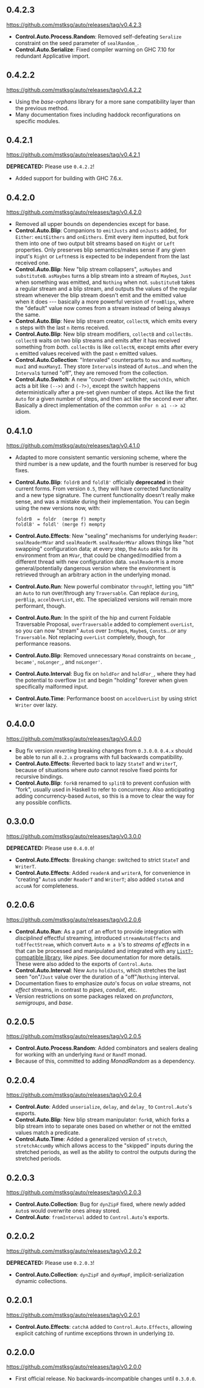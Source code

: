 0.4.2.3
-------
<https://github.com/mstksg/auto/releases/tag/v0.4.2.3>

*   **Control.Auto.Process.Random**: Removed self-defeating `Seralize`
    constraint on the seed parameter of `sealRandom_`.
*   **Control.Auto.Serialize**: Fixed compiler warning on GHC 7.10 for
    redundant Applicative import.

0.4.2.2
-------
<https://github.com/mstksg/auto/releases/tag/v0.4.2.2>

*   Using the *base-orphans* library for a more sane compatibility layer than
    the previous method.
*   Many documentation fixes including haddock reconfigurations on specific
    modules.

0.4.2.1
-------
<https://github.com/mstksg/auto/releases/tag/v0.4.2.1>

**DEPRECATED:** Please use `0.4.2.2`!

*   Added support for building with GHC 7.6.x.

0.4.2.0
-------
<https://github.com/mstksg/auto/releases/tag/v0.4.2.0>

*   Removed all upper bounds on dependencies except for base.
*   **Control.Auto.Blip**: Companions to `emitJusts` and `onJusts` added, for
    `Either`: `emitEithers` and `onEithers`.  Emit every item inputted, but
    fork them into one of two output blit streams based on `Right` or `Left`
    properties.  Only preserves blip semantics/makes sense if any given
    input's `Right` or `Left`ness is expected to be independent from the last
    received one.
*   **Control.Auto.Blip**: New "blip stream collapsers", `asMaybes` and
    `substituteB`.  `asMaybes` turns a blip stream into a stream of `Maybe`s,
    `Just` when something was emitted, and `Nothing` when not.  `substituteB`
    takes a regular stream and a blip stream, and outputs the values of the
    regular stream whenever the blip stream doesn't emit and the emitted value
    when it does --- basically a more powerful version of `fromBlips`, where
    the "default" value now comes from a stream instead of being always the
    same.
*   **Control.Auto.Blip**: New blip stream creator, `collectN`, which emits
    every `n` steps with the last `n` items received.
*   **Control.Auto.Blip**: New blip stream modifiers, `collectB` and
    `collectBs`.   `collectB` waits on two blip streams and emits after it has
    received something from *both*.  `collectBs` is like `collectN`, except
    emits after every `n` emitted values received with the past `n` emitted
    values.
*   **Control.Auto.Collection**: "Intervaled" counterparts to `mux` and
    `muxMany`, `muxI` and `muxManyI`.  They store `Interval`s instead of
    `Auto`s...and when the `Interval`s turned "off", they are removed from the
    collection.
*   **Control.Auto.Switch**: A new "count-down" switcher, `switchIn`, which
    acts a bit like `(-->)` and `(-?>)`, except the switch happens
    deterministically after a pre-set given number of steps.  Act like the
    first `Auto` for a given number of steps, and then act like the second
    ever after.  Basically a direct implementation of the common
    `onFor n a1 --> a2` idiom.

0.4.1.0
-------
<https://github.com/mstksg/auto/releases/tag/v0.4.1.0>

*   Adapted to more consistent semantic versioning scheme, where the third
    number is a new update, and the fourth number is reserved for bug fixes.
*   **Control.Auto.Blip**: `foldrB` and `foldlB'` officially **deprecated** in
    their current forms.  From version `0.5`, they will have corrected
    functionality and a new type signature.  The current functionality doesn't
    really make sense, and was a mistake during their implementation.  You can
    begin using the new versions now, with:

    ```
    foldrB  = foldr  (merge f) mempty
    foldlB' = foldl' (merge f) mempty
    ```
*   **Control.Auto.Effects**: New "sealing" mechanisms for underlying
    `Reader`: `sealReaderMVar` and `sealReaderM`.  `sealReaderMVar` allows
    things like "hot swapping" configuration data; at every step, the `Auto`
    asks for its environment from an `MVar`, that could be changed/modified
    from a different thread with new configuration data.  `sealReaderM` is a
    more general/potentially dangerous version where the environment is
    retrieved through an arbitrary action in the underlying monad.
*   **Control.Auto.Run**: New powerful combinator `throughT`, letting you
    "lift" an `Auto` to run over/through any `Traversable`.  Can replace
    `during`, `perBlip`, `accelOverList`, etc.  The specialized versions will
    remain more performant, though.
*   **Control.Auto.Run**: In the spirit of the hip and current Foldable
    Traversable Proposal, `overTraversable` added to complement `overList`, so
    you can now "stream" `Auto`s over `IntMap`s, `Maybe`s, `Const`s...or any
    `Traversable`.  Not replacing `overList` completely, though, for
    performance reasons.
*   **Control.Auto.Blip**: Removed unnecessary `Monad` constraints on
    `became_`, `became'`, `noLonger_`, and `noLonger'`.
*   **Control.Auto.Interval**: Bug fix on `holdFor` and `holdFor_`, where they
    had the potential to overflow `Int` and begin "holding" forever when
    given specifically malformed input.
*   **Control.Auto.Time**: Performance boost on `accelOverList` by using
    strict `Writer` over lazy.


0.4.0.0
-------
<https://github.com/mstksg/auto/releases/tag/v0.4.0.0>

*   Bug fix version *reverting* breaking changes from `0.3.0.0`.  `0.4.x`
    should be able to run all `0.2.x` programs with full backwards
    compatibility.
*   **Control.Auto.Effects**: Reverted back to lazy `StateT` and `WriterT`,
    because of situations where *auto* cannot resolve fixed points for
    recursive bindings.
*   **Control.Auto.Blip**: `forkB` renamed to `splitB` to prevent confusion
    with "fork", usually used in Haskell to refer to concurrency.  Also
    anticipating adding concurrency-based `Auto`s, so this is a move to clear
    the way for any possible conflicts.

0.3.0.0
-------
<https://github.com/mstksg/auto/releases/tag/v0.3.0.0>

**DEPRECATED:** Please use `0.4.0.0`!

*   **Control.Auto.Effects**: Breaking change: switched to strict `StateT`
    and `WriterT`.
*   **Control.Auto.Effects**: Added `readerA` and `writerA`, for convenience
    in "creating" `Auto`s under `ReaderT` and `WriterT`; also added `stateA`
    and `accumA` for completeness.

0.2.0.6
-------
<https://github.com/mstksg/auto/releases/tag/v0.2.0.6>

*   **Control.Auto.Run**: As a part of an effort to provide integration with
    *disciplined* effectful streaming, introduced `streamAutoEffects` and
    `toEffectStream`, which convert `Auto m a b`'s to *streams of effects* in
    `m` that can be processed and manipulated and integrated with any
    [`ListT`-compatible library][1], like *pipes*.  See documentation for more
    details.  These were also added to the exports of `Control.Auto`.
*   **Control.Auto.Interval**: New `Auto` `holdJusts`, which stretches the
    last seen "on"/`Just` value over the duration of a "off"/`Nothing`
    interval.
*   Documentation fixes to emphasize *auto*'s focus on *value* streams, not
    *effect* streams, in contrast to *pipes*, *conduit*, etc.
*   Version restrictions on some packages relaxed on *profunctors*,
    *semigroups*, and *base*.

[1]: http://www.haskellforall.com/2014/11/how-to-build-library-agnostic-streaming.html

0.2.0.5
-------
<https://github.com/mstksg/auto/releases/tag/v0.2.0.5>

*   **Control.Auto.Process.Random**: Added combinators and sealers dealing
    for working with an underlying `Rand` or `RandT` monad.
*   Because of this, committed to adding *MonadRandom* as a dependency.

0.2.0.4
-------
<https://github.com/mstksg/auto/releases/tag/v0.2.0.4>

*   **Control.Auto**: Added `unserialize`, `delay`, and `delay_` to
    `Control.Auto`'s exports.
*   **Control.Auto.Blip**: New blip stream manipulator: `forkB`, which forks a
    blip stream into to separate ones based on whether or not the emitted
    values match a predicate.
*   **Control.Auto.Time**: Added a generalized version of `stretch`,
    `stretchAccumBy` which allows access to the "skipped" inputs during the
    stretched periods, as well as the ability to control the outputs during
    the stretched periods.


0.2.0.3
-------
<https://github.com/mstksg/auto/releases/tag/v0.2.0.3>

*   **Control.Auto.Collection**: Bug for `dynZipF` fixed, where newly added
    `Auto`s would overwrite ones alreay stored.
*   **Control.Auto**: `fromInterval` added to `Control.Auto`'s exports.


0.2.0.2
-------
<https://github.com/mstksg/auto/releases/tag/v0.2.0.2>

**DEPRECATED:** Please use `0.2.0.3`!

*   **Control.Auto.Collection**: `dynZipF` and `dynMapF`, implicit-serialization
    dynamic collections.


0.2.0.1
-------
<https://github.com/mstksg/auto/releases/tag/v0.2.0.1>

*   **Control.Auto.Effects**: `catchA` added to `Control.Auto.Effects`,
    allowing explicit catching of runtime exceptions thrown in underlying
    `IO`.


0.2.0.0
-------
<https://github.com/mstksg/auto/releases/tag/v0.2.0.0>

*   First official release.  No backwards-incompatible changes until
    `0.3.0.0`.
